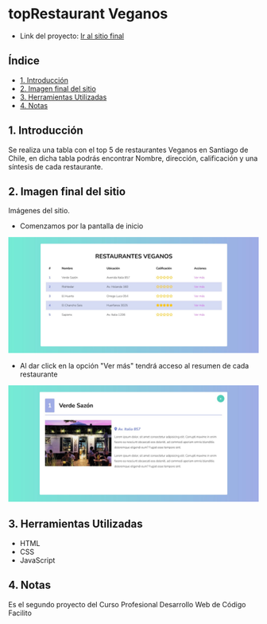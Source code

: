 # topRestaurant Veganos

- Link del proyecto: [Ir al sitio final](https://danielaalcaladaboin.github.io/topRestaurant/)

## Índice

* [1. Introducción](#1-Introducción)
* [2. Imagen final del sitio](#2-Imagen-final-del-sitio)
* [3. Herramientas Utilizadas](#3-Herramientas-de-elaboración)
* [4. Notas](#4-Notas)

## 1. Introducción

Se realiza una tabla con el top 5 de restaurantes Veganos en Santiago de Chile, en dicha tabla podrás encontrar Nombre, dirección, calificación y una síntesis de cada restaurante.

##  2. Imagen final del sitio

Imágenes del sitio.

* Comenzamos por la pantalla de inicio

![inicio](./assets/images/inicio.jpg)

* Al dar click en la opción "Ver más" tendrá acceso al resumen de cada restaurante

![fichaRestaurante](./assets/images/fichaResumen.jpg)

##  3. Herramientas Utilizadas

* HTML
* CSS
* JavaScript

##  4. Notas

Es el segundo proyecto del Curso Profesional Desarrollo Web de Código Facilito
